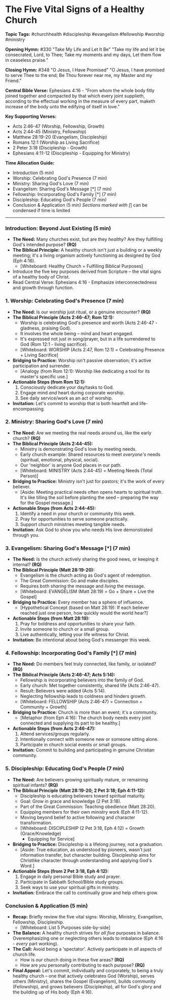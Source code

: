 # The Five Vital Signs of a Healthy Church

**Topic Tags:** #churchhealth #discipleship #evangelism #fellowship #worship
#ministry

**Opening Hymn:** #330 "Take My Life and Let It Be" "Take my life and let it be
consecrated, Lord, to Thee; Take my moments and my days, Let them flow in
ceaseless praise."

**Closing Hymn:** #348 "O Jesus, I Have Promised" "O Jesus, I have promised to
serve Thee to the end; Be Thou forever near me, my Master and my Friend."

**Central Bible Verse:** Ephesians 4:16 - "From whom the whole body fitly joined
together and compacted by that which every joint supplieth, according to the
effectual working in the measure of every part, maketh increase of the body unto
the edifying of itself in love."

**Key Supporting Verses:**

- Acts 2:46-47 (Worship, Fellowship, Growth)
- Acts 2:44-45 (Ministry, Fellowship)
- Matthew 28:19-20 (Evangelism, Discipleship)
- Romans 12:1 (Worship as Living Sacrifice)
- 2 Peter 3:18 (Discipleship - Growth)
- Ephesians 4:11-12 (Discipleship - Equipping for Ministry)

**Time Allocation Guide:**

- Introduction (5 min)
- Worship: Celebrating God's Presence (7 min)
- Ministry: Sharing God's Love (7 min)
- Evangelism: Sharing God's Message [*] (7 min)
- Fellowship: Incorporating God's Family [*] (7 min)
- Discipleship: Educating God's People (7 min)
- Conclusion & Application (5 min) _Sections marked with [_] can be condensed if
  time is limited

---

### Introduction: Beyond Just Existing (5 min)

- **The Need:** Many churches exist, but are they _healthy_? Are they fulfilling
  God's intended purpose? **(RQ)**
- **The Biblical Principle:** A healthy church isn't just a building or a weekly
  meeting; it's a living organism actively functioning as designed by God (Eph
  4:16).
  - [Whiteboard: Healthy Church = Fulfilling Biblical Purposes]
- Introduce the five key purposes derived from Scripture – the vital signs of a
  healthy body of Christ.
- Read Central Verse: Ephesians 4:16 - Emphasize interconnectedness and growth
  through function.

### 1. Worship: Celebrating God's Presence (7 min)

- **The Need:** Is our worship just ritual, or a genuine encounter? **(RQ)**
- **The Biblical Principle (Acts 2:46-47; Rom 12:1):**
  - Worship is celebrating God's presence and worth (Acts 2:46-47 - gladness,
    praising God).
  - It involves the whole being – mind and heart engaged.
  - It's expressed not just in song/prayer, but in a life surrendered to God
    (Rom 12:1 - living sacrifice).
  - [Whiteboard: WORSHIP (Acts 2:47, Rom 12:1) = Celebrating Presence + Living
    Sacrifice]
- **Bridging to Practice:** Worship isn't passive observation; it's active
  participation and surrender.
  - [Analogy (from Rom 12:1): Worship like dedicating a tool for its master's
    specific use.]
- **Actionable Steps (from Rom 12:1):**
  1.  Consciously dedicate your day/tasks to God.
  2.  Engage mind _and_ heart during corporate worship.
  3.  See daily service/work as an act of worship.
- **Invitation:** Let's commit to worship that is both heartfelt and
  life-encompassing.

### 2. Ministry: Sharing God's Love (7 min)

- **The Need:** Are we meeting the real needs around us, like the early church?
  **(RQ)**
- **The Biblical Principle (Acts 2:44-45):**
  - Ministry is demonstrating God's love by meeting needs.
  - Early church example: Shared resources to meet _everyone's_ needs
    (spiritual, emotional, physical, social).
  - Our 'neighbor' is anyone God places in our path.
  - [Whiteboard: MINISTRY (Acts 2:44-45) = Meeting Needs (Total Person)]
- **Bridging to Practice:** Ministry isn't just for pastors; it's the work of
  every believer.
  - [Aside: Meeting practical needs often opens hearts to spiritual truth. It's
    like tilling the soil before planting the seed – preparing the way for the
    Gospel message.]
- **Actionable Steps (from Acts 2:44-45):**
  1.  Identify a need in your church or community this week.
  2.  Pray for opportunities to serve someone practically.
  3.  Support church ministries meeting tangible needs.
- **Invitation:** Ask God to show you who needs His love demonstrated through
  you.

### 3. Evangelism: Sharing God's Message [*] (7 min)

- **The Need:** Is the church actively sharing the good news, or keeping it
  internal? **(RQ)**
- **The Biblical Principle (Matt 28:19-20):**
  - Evangelism is the church acting as God's agent of redemption.
  - The Great Commission: Go and make disciples.
  - Requires both _sharing_ the message and _living_ the message.
  - [Whiteboard: EVANGELISM (Matt 28:19) = Go + Share + Live the Gospel]
- **Bridging to Practice:** Every member has a sphere of influence.
  - [Hypothetical Concept (based on Matt 28:19): If each believer reached just
    one person, how quickly would the world hear?]
- **Actionable Steps (from Matt 28:19):**
  1.  Pray for boldness and opportunities to share your faith.
  2.  Invite someone to church or a small group.
  3.  Live authentically, letting your life witness for Christ.
- **Invitation:** Be intentional about being God's messenger this week.

### 4. Fellowship: Incorporating God's Family [*] (7 min)

- **The Need:** Do members feel truly connected, like family, or isolated?
  **(RQ)**
- **The Biblical Principle (Acts 2:46-47; Acts 5:14):**
  - Fellowship is incorporating believers into the family of God.
  - Early church: Met together consistently, shared life (Acts 2:46-47).
  - Result: Believers were added (Acts 5:14).
  - Neglecting fellowship leads to coldness and hinders growth.
  - [Whiteboard: FELLOWSHIP (Acts 2:46-47) = Connection + Community + Growth]
- **Bridging to Practice:** Church is more than an event; it's a community.
  - [Metaphor (from Eph 4:16): The church body needs every joint connected and
    supplying its part to be healthy.]
- **Actionable Steps (from Acts 2:46-47):**
  1.  Attend services/groups regularly.
  2.  Intentionally connect with someone new or someone sitting alone.
  3.  Participate in church social events or small groups.
- **Invitation:** Commit to building and participating in genuine Christian
  community.

### 5. Discipleship: Educating God's People (7 min)

- **The Need:** Are believers growing spiritually mature, or remaining spiritual
  infants? **(RQ)**
- **The Biblical Principle (Matt 28:19-20; 2 Pet 3:18; Eph 4:11-12):**
  - Discipleship is educating believers toward spiritual maturity.
  - Goal: Grow in grace and knowledge (2 Pet 3:18).
  - Part of the Great Commission: Teaching obedience (Matt 28:20).
  - Equipping members for their own ministry work (Eph 4:11-12).
  - Moving beyond belief to active following and character transformation.
  - [Whiteboard: DISCIPLESHIP (2 Pet 3:18, Eph 4:12) = Growth (Grace/Knowledge)
    + Equipping for Service]
- **Bridging to Practice:** Discipleship is a lifelong journey, not a
  graduation.
  - [Aside: True education, as understood by pioneers, wasn't just information
    transfer, but character building. Discipleship aims for Christlike character
    through understanding and applying God's Word.]
- **Actionable Steps (from 2 Pet 3:18, Eph 4:12):**
  1.  Engage in daily personal Bible study and prayer.
  2.  Participate in Sabbath School/Bible study groups.
  3.  Seek ways to use your spiritual gifts in ministry.
- **Invitation:** Embrace the call to continually grow and help others grow.

### Conclusion & Application (5 min)

- **Recap:** Briefly review the five vital signs: Worship, Ministry, Evangelism,
  Fellowship, Discipleship.
  - [Whiteboard: List 5 Purposes side-by-side]
- **The Balance:** A healthy church strives for _all five_ purposes in balance.
  Overemphasizing one or neglecting others leads to imbalance (Eph 4:16 -
  _every_ part working).
- **The Call:** Avoid being a 'spectator'. Actively participate in _all_ aspects
  of church life.
  - How is _our_ church doing in these five areas? **(RQ)**
  - How are _you_ personally contributing to each purpose? **(RQ)**
- **Final Appeal:** Let's commit, individually and corporately, to being a truly
  healthy church – one that actively celebrates God (Worship), serves others
  (Ministry), shares the Gospel (Evangelism), builds community (Fellowship), and
  grows believers (Discipleship), all for God's glory and the building up of His
  body (Eph 4:16).
